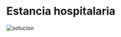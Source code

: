 # Estancia hospitalaria
![solucion](https://github.com/alejoarango8/health/assets/160087449/54a257e8-1fa8-470e-957a-bc456e70dec4)
